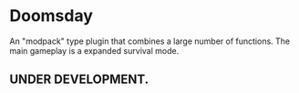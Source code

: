 # Doomsday
 An "modpack" type plugin that combines a large number of functions. The main gameplay is a expanded survival mode.
## UNDER DEVELOPMENT.

